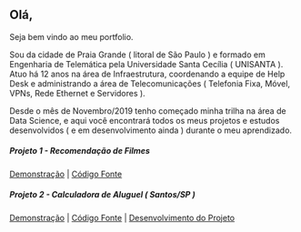 ## Olá,

Seja bem vindo ao meu portfolio.

Sou da cidade de Praia Grande ( litoral de São Paulo ) e formado em Engenharia de Telemática pela Universidade Santa Cecília ( UNISANTA ). 
Atuo há 12 anos na área de Infraestrutura, coordenando a equipe de Help Desk e administrando a área de Telecomunicações ( Telefonia Fixa, Móvel, VPNs, Rede Ethernet e Servidores ).

Desde o mês de Novembro/2019 tenho começado minha trilha na área de Data Science, e aqui você encontrará todos os meus projetos e estudos desenvolvidos ( e em desenvolvimento ainda ) durante o meu aprendizado.

##### Projeto 1 - Recomendação de Filmes

[Demonstração](https://roger-recosystem.herokuapp.com/) | [Código Fonte](https://github.com/rogermyr/Recomendacao-Deploy)

##### Projeto 2 - Calculadora de Aluguel ( Santos/SP )

[Demonstração](https://aluguel-santos.herokuapp.com/) | [Código Fonte](https://github.com/rogermyr/aluguel_santos) | [Desenvolvimento do Projeto](https://github.com/rogermyr/aluguel_santos/blob/master/Desenvolvimento/Aluguel%20-%20Santos.ipynb)


